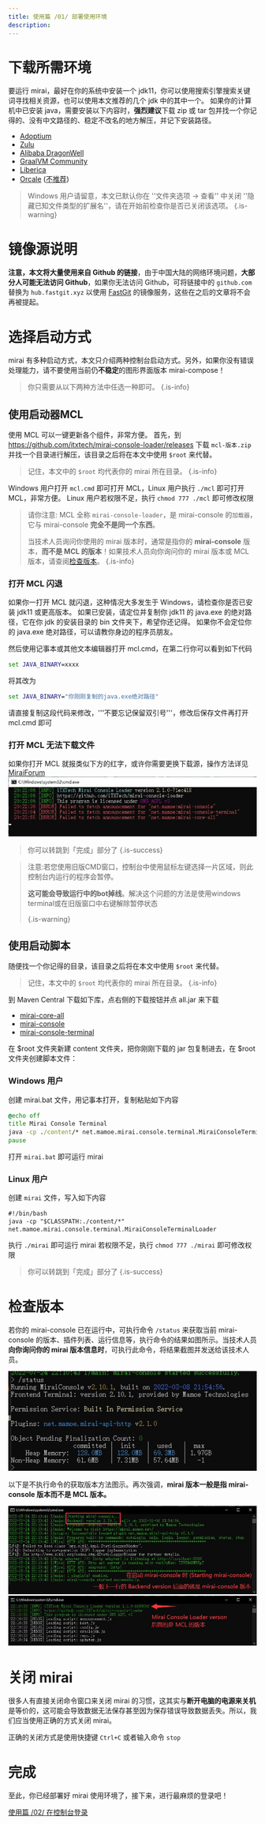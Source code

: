 ```yaml
---
title: 使用篇 /01/ 部署使用环境
description: 
---
```


# 下载所需环境
要运行 mirai，最好在你的系统中安装一个 jdk11，你可以使用搜索引擎搜索关键词寻找相关资源，也可以使用本文推荐的几个 jdk 中的其中一个。
如果你的计算机中已安装 java，需要安装以下内容时，**强烈建议**下载 zip 或 tar 包并找一个你记得的、没有中文路径的、稳定不改名的地方解压，并记下安装路径。

* [Adoptium](https://adoptium.net/zh-CN/temurin/releases/?version=11)
* [Zulu](https://www.azul.com/downloads/?version=java-11-lts&package=jdk#download-openjdk)
* [Alibaba DragonWell](https://cn.aliyun.com/product/dragonwell)
* [GraalVM Community](https://github.com/graalvm/graalvm-ce-builds/releases/tag/vm-22.1.0)
* [Liberica](https://bell-sw.com/pages/downloads/#/java-11-lts)
* [Orcale](https://www.azul.com/downloads/?version=java-11-lts&package=jdk#download-openjdk) ([不推荐](https://github.com/mamoe/mirai/discussions/779))


> Windows 用户请留意，本文已默认你在 ''文件夹选项 → 查看'' 中关闭 ''隐藏已知文件类型的扩展名''，请在开始前检查你是否已关闭该选项。
{.is-warning}


# 镜像源说明

**注意，本文将大量使用来自 Github 的链接**，由于中国大陆的网络环境问题，**大部分人可能无法访问 Github**，如果你无法访问 Github，可将链接中的 `github.com` 替换为 `hub.fastgit.xyz` 以使用 [FastGit](https://fastgit.org) 的镜像服务，这些在之后的文章将不会再被提起。

# 选择启动方式

mirai 有多种启动方式，本文只介绍两种控制台启动方式。另外，如果你没有错误处理能力，请不要使用当前仍**不稳定**的图形界面版本 mirai-compose！

> 你只需要从以下两种方法中任选一种即可。
{.is-info}


## 使用启动器MCL

使用 MCL 可以一键更新各个组件，非常方便。
首先，到 https://github.com/itxtech/mirai-console-loader/releases 下载 `mcl-版本.zip` 并找一个目录进行解压，该目录之后将在本文中使用 `$root` 来代替。

> 记住，本文中的 `$root` 均代表你的 mirai 所在目录。
{.is-info}

Windows 用户打开 `mcl.cmd` 即可打开 MCL，Linux 用户执行 `./mcl` 即可打开 MCL，非常方便。
Linux 用户若权限不足，执行 `chmod 777 ./mcl` 即可修改权限

> 请你注意: MCL 全称 `mirai-console-loader`，是 mirai-console 的`加载器`，它与 mirai-console **完全不是同一个东西**。
>
> 当技术人员询问你使用的 mirai 版本时，通常是指你的 **mirai-console** 版本，**而不是 MCL 的版本**！如果技术人员向你询问你的 mirai 版本或 MCL 版本，请查阅[检查版本](#检查版本)。
> {.is-info}

### 打开 MCL 闪退
如果你一打开 MCL 就闪退，这种情况大多发生于 Windows，请检查你是否已安装 jdk11 或更高版本。
如果已安装，请定位并复制你 jdk11 的 java.exe 的绝对路径，它在你 jdk 的安装目录的 bin 文件夹下，希望你还记得。
如果你不会定位你的 java.exe 绝对路径，可以请教你身边的程序员朋友。

然后使用记事本或其他文本编辑器打开 mcl.cmd，在第二行你可以看到如下代码
```bat
set JAVA_BINARY=xxxx
```
将其改为
```bat
set JAVA_BINARY="你刚刚复制的java.exe绝对路径"
```
请直接复制这段代码来修改，'''不要忘记保留双引号'''，修改后保存文件再打开 mcl.cmd 即可

### 打开 MCL 无法下载文件
如果你打开 MCL 就报类似下方的红字，或许你需要更换下载源，操作方法详见 [MiraiForum](https://mirai.mamoe.net/topic/1084)
![红字.jpg](/assets/image/红字.jpg)

> 你可以转跳到「完成」部分了
{.is-success}

> 注意:若您使用旧版CMD窗口，控制台中使用鼠标左键选择一片区域，则此控制台内运行的程序会暂停。
>
> **这可能会导致运行中的bot掉线**。解决这个问题的方法是使用windows terminal或在旧版窗口中右键解除暂停状态
>
> {.is-warning}

## 使用启动脚本

随便找一个你记得的目录，该目录之后将在本文中使用 `$root` 来代替。

> 记住，本文中的 `$root` 均代表你的 mirai 所在目录。
{.is-info}


到 Maven Central 下载如下库，点右侧的下载按钮并点 all.jar 来下载
* [mirai-core-all](https://search.maven.org/search?q=a:mirai-core-all)
* [mirai-console](https://search.maven.org/search?q=a:mirai-console)
* [mirai-console-terminal](https://search.maven.org/search?q=a:mirai-console-terminal)

在 $root 文件夹新建 content 文件夹，把你刚刚下载的 jar 包复制进去，在 $root 文件夹创建脚本文件：

### Windows 用户
创建 mirai.bat 文件，用记事本打开，复制粘贴如下内容
```bat
@echo off
title Mirai Console Terminal
java -cp ./content/* net.mamoe.mirai.console.terminal.MiraiConsoleTerminalLoader
pause
```
打开 `mirai.bat` 即可运行 mirai
### Linux 用户
创建 `mirai` 文件，写入如下内容
```shell
#!/bin/bash
java -cp "$CLASSPATH:./content/*" net.mamoe.mirai.console.terminal.MiraiConsoleTerminalLoader
```
执行 `./mirai` 即可运行 mirai
若权限不足，执行 `chmod 777 ./mirai` 即可修改权限

> 你可以转跳到「完成」部分了
{.is-success}
# 检查版本

若你的 mirai-console 已在运行中，可执行命令 `/status` 来获取当前 mirai-console 的版本、插件列表、运行信息等，执行命令的结果如图所示。当技术人员**向你询问你的 mirai 版本信息时**，可执行此命令，将结果截图并发送给该技术人员。

![mirai-console_status.jpg](/assets/image/mirai-console_status.jpg)

以下是不执行命令的获取版本方法图示。再次强调，**mirai 版本一般是指 mirai-console 版本而不是 MCL 版本。**

![mirai-console_版本图示.jpg](/assets/image/mirai-console_版本图示.jpg)
![mcl_版本图示.jpg](/assets/image/mcl_版本图示.jpg)

# 关闭 mirai

很多人有直接关闭命令窗口来关闭 mirai 的习惯，这其实与**断开电脑的电源来关机**是等价的，这可能会导致数据无法保存甚至因为保存错误导致数据丢失。所以，我们应当使用正确的方式关闭 mirai。

正确的关闭方式是使用快捷键 `Ctrl+C` 或者输入命令 `stop`

# 完成

至此，你已经部署好 mirai 使用环境了，接下来，进行最麻烦的登录吧！

[使用篇 /02/ 在控制台登录](/mirai/1-2)
